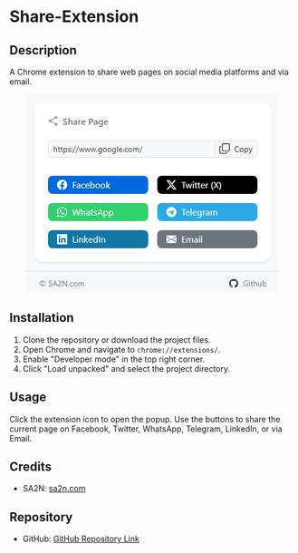 # Share-Extension

## Description
A Chrome extension to share web pages on social media platforms and via email.

<p align="center"> <img src="preview.png" alt="Demo Screenshot"> </p>

## Installation
1. Clone the repository or download the project files.
2. Open Chrome and navigate to `chrome://extensions/`.
3. Enable "Developer mode" in the top right corner.
4. Click "Load unpacked" and select the project directory.

## Usage
Click the extension icon to open the popup. Use the buttons to share the current page on Facebook, Twitter, WhatsApp, Telegram, LinkedIn, or via Email.

## Credits
- SA2N: [sa2n.com](https://sa2n.com)

## Repository
- GitHub: [GitHub Repository Link](https://github.com/sa2ncom/Share-Extension)
